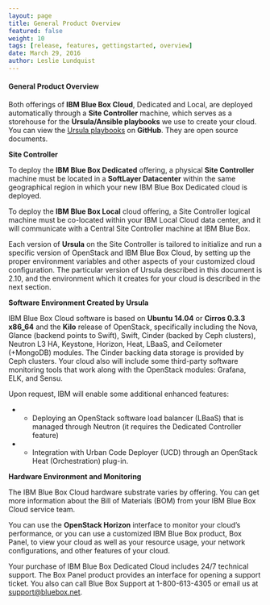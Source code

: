 ```yaml
---
layout: page
title: General Product Overview
featured: false
weight: 10
tags: [release, features, gettingstarted, overview]
date: March 29, 2016
author: Leslie Lundquist
---
```


#### General Product Overview

Both offerings of **IBM Blue Box Cloud**, Dedicated and Local, are deployed automatically through a **Site Controller** machine, which serves as a storehouse for the **Ursula/Ansible playbooks** we use to create your cloud. You can view the [Ursula playbooks](https://github.com/blueboxgroup/ursula) on **GitHub**. They are open source documents.

**Site Controller**

To deploy the **IBM Blue Box Dedicated** offering, a physical **Site Controller** machine must be located in a **SoftLayer Datacenter** within the same geographical region in which your new IBM Blue Box Dedicated cloud is deployed.

To deploy the **IBM Blue Box Local** cloud offering, a Site Controller logical machine must be co-located within your IBM Local Cloud data center, and it will communicate with a Central Site Controller machine at IBM Blue Box.

Each version of **Ursula** on the Site Controller is tailored to initialize and run a specific version of OpenStack and IBM Blue Box Cloud, by setting up the proper environment variables and other aspects of your customized cloud configuration. The particular version of Ursula described in this document is 2.10, and the environment which it creates for your cloud is described in the next section.

**Software Environment Created by Ursula**

IBM Blue Box Cloud software is based on **Ubuntu 14.04** or **Cirros 0.3.3 x86_64** and the **Kilo** release of OpenStack, specifically including the Nova, Glance (backend points to Swift), Swift, Cinder (backed by Ceph clusters), Neutron L3 HA, Keystone, Horizon, Heat, LBaaS, and Ceilometer (+MongoDB) modules. The Cinder backing data storage is provided by Ceph clusters. Your cloud also will include some third-party software monitoring tools that work along with the OpenStack modules: Grafana, ELK, and Sensu.

Upon request, IBM will enable some additional enhanced features:

* - Deploying an OpenStack software load balancer (LBaaS) that is managed through Neutron (it requires the Dedicated Controller feature)
* - Integration with Urban Code Deployer (UCD) through an OpenStack Heat (Orchestration) plug-in.

**Hardware Environment and Monitoring**

The IBM Blue Box Cloud hardware substrate varies by offering. You can get more information about the Bill of Materials (BOM) from your IBM Blue Box Cloud service team.

You can use the **OpenStack Horizon** interface to monitor your cloud’s performance, or you can use a customized IBM Blue Box product, Box Panel, to view your cloud as well as your resource usage, your network configurations, and other features of your cloud.

Your purchase of IBM Blue Box Dedicated Cloud includes 24/7 technical support. The Box Panel product provides an interface for opening a support ticket. You also can call Blue Box Support at 1-800-613-4305 or email us at support@bluebox.net.
